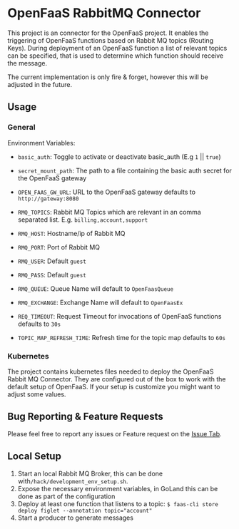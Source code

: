 # OpenFaaS RabbitMQ Connector

This project is an connector for the OpenFaaS project. It enables the triggering of OpenFaaS functions
based on Rabbit MQ topics (Routing Keys). During deployment of an OpenFaaS function a list of relevant 
topics can be specified, that is used to determine which function should receive the message.

The current implementation is only fire & forget, however this will be adjusted in the future.

## Usage

### General
 
Environment Variables:
* `basic_auth`: Toggle to activate or deactivate basic_auth (E.g `1` || `true`) 
* `secret_mount_path`: The path to a file containing the basic auth secret for the OpenFaaS gateway
* `OPEN_FAAS_GW_URL`: URL to the OpenFaaS gateway defaults to `http://gateway:8080`

* `RMQ_TOPICS`: Rabbit MQ Topics which are relevant in an comma separated list. E.g. `billing,account,support`
* `RMQ_HOST`: Hostname/ip of Rabbit MQ 
* `RMQ_PORT`: Port of Rabbit MQ
* `RMQ_USER`: Default `guest`
* `RMQ_PASS`: Default `guest`
* `RMQ_QUEUE`: Queue Name will default to `OpenFaasQueue`
* `RMQ_EXCHANGE`: Exchange Name will default to `OpenFaasEx` 

* `REQ_TIMEOUT`: Request Timeout for invocations of OpenFaaS functions defaults to `30s`
* `TOPIC_MAP_REFRESH_TIME`: Refresh time for the topic map defaults to `60s`

### Kubernetes

The project contains kubernetes files needed to deploy the OpenFaaS Rabbit MQ Connector. They are configured out of the box
to work with the default setup of OpenFaaS. If your setup is customize you might want to adjust some values.


## Bug Reporting & Feature Requests

Please feel free to report any issues or Feature request on the [Issue Tab](https://github.com/Templum/rabbitmq-connector/issues). 

## Local Setup

1. Start an local Rabbit MQ Broker, this can be done with`/hack/development_env_setup.sh`.
2. Expose the necessary environment variables, in GoLand this can be done as part of the configuration
3. Deploy at least one function that listens to a topic: `$ faas-cli store deploy figlet --annotation topic="account"`
4. Start a producer to generate messages 
